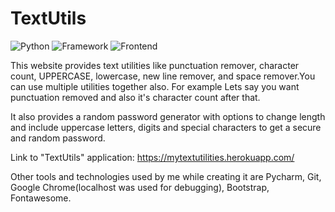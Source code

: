 # TextUtils
![Python](https://img.shields.io/badge/Python-3.8-blue)
![Framework](https://img.shields.io/badge/Framework-Django-darkgreen)
![Frontend](https://img.shields.io/badge/Frontend-HTML/CSS-red)

This website provides text utilities like punctuation remover, character count, UPPERCASE, lowercase, new line remover, and space remover.You can use multiple utilities together also. For example Lets say you want punctuation removed and also it's character count after that.

It also provides a random password generator with options to change length and include uppercase letters, digits and special characters to get a secure and random password.

Link to "TextUtils" application: https://mytextutilities.herokuapp.com/

Other tools and technologies used by me while creating it are Pycharm, Git, Google Chrome(localhost was used for debugging), Bootstrap, Fontawesome.